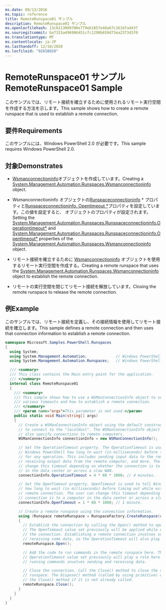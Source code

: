 ```yaml
---
ms.date: 09/13/2016
ms.topic: reference
title: RemoteRunspace01 サンプル
description: RemoteRunspace01 サンプル
ms.openlocfilehash: 13c6213089700e779eb185fe48a67c1616fad437
ms.sourcegitcommit: ba7315a496986451cfc1296b659d73ea2373d3f0
ms.translationtype: MT
ms.contentlocale: ja-JP
ms.lasthandoff: 12/10/2020
ms.locfileid: "92658020"
---
```

# <a name="remoterunspace01-sample"></a><span data-ttu-id="d4809-103">RemoteRunspace01 サンプル</span><span class="sxs-lookup"><span data-stu-id="d4809-103">RemoteRunspace01 Sample</span></span>

<span data-ttu-id="d4809-104">このサンプルでは、リモート接続を確立するために使用されるリモート実行空間を作成する方法を示します。</span><span class="sxs-lookup"><span data-stu-id="d4809-104">This sample shows how to create a remote runspace that is used to establish a remote connection.</span></span>

## <a name="requirements"></a><span data-ttu-id="d4809-105">要件</span><span class="sxs-lookup"><span data-stu-id="d4809-105">Requirements</span></span>

 <span data-ttu-id="d4809-106">このサンプルには、Windows PowerShell 2.0 が必要です。</span><span class="sxs-lookup"><span data-stu-id="d4809-106">This sample requires Windows PowerShell 2.0.</span></span>

## <a name="demonstrates"></a><span data-ttu-id="d4809-107">対象</span><span class="sxs-lookup"><span data-stu-id="d4809-107">Demonstrates</span></span>

- <span data-ttu-id="d4809-108">[Wsmanconnectioninfo](/dotnet/api/System.Management.Automation.Runspaces.WSManConnectionInfo)オブジェクトを作成しています。</span><span class="sxs-lookup"><span data-stu-id="d4809-108">Creating a [System.Management.Automation.Runspaces.Wsmanconnectioninfo](/dotnet/api/System.Management.Automation.Runspaces.WSManConnectionInfo) object.</span></span>

- <span data-ttu-id="d4809-109">Wsmanconnectioninfo オブジェクトの[Runspaceconnectioninfo](/dotnet/api/System.Management.Automation.Runspaces.RunspaceConnectionInfo.OperationTimeout) \* プロパティと[Runspaceconnectioninfo. Opentimeout \*](/dotnet/api/System.Management.Automation.Runspaces.RunspaceConnectionInfo.OpenTimeout)プロパティを設定しています。この値を設定すると、 [](/dotnet/api/System.Management.Automation.Runspaces.WSManConnectionInfo)オブジェクトのプロパティが設定されます。</span><span class="sxs-lookup"><span data-stu-id="d4809-109">Setting the [System.Management.Automation.Runspaces.Runspaceconnectioninfo.Operationtimeout\*](/dotnet/api/System.Management.Automation.Runspaces.RunspaceConnectionInfo.OperationTimeout) and [System.Management.Automation.Runspaces.Runspaceconnectioninfo.Opentimeout\*](/dotnet/api/System.Management.Automation.Runspaces.RunspaceConnectionInfo.OpenTimeout) properties of the [System.Management.Automation.Runspaces.Wsmanconnectioninfo](/dotnet/api/System.Management.Automation.Runspaces.WSManConnectionInfo) object.</span></span>

- <span data-ttu-id="d4809-110">リモート接続を確立するために [Wsmanconnectioninfo](/dotnet/api/System.Management.Automation.Runspaces.WSManConnectionInfo) オブジェクトを使用するリモート実行空間を作成する。</span><span class="sxs-lookup"><span data-stu-id="d4809-110">Creating a remote runspace that uses the [System.Management.Automation.Runspaces.Wsmanconnectioninfo](/dotnet/api/System.Management.Automation.Runspaces.WSManConnectionInfo) object to establish the remote connection.</span></span>

- <span data-ttu-id="d4809-111">リモートの実行空間を閉じてリモート接続を解放しています。</span><span class="sxs-lookup"><span data-stu-id="d4809-111">Closing the remote runspace to release the remote connection.</span></span>

## <a name="example"></a><span data-ttu-id="d4809-112">例</span><span class="sxs-lookup"><span data-stu-id="d4809-112">Example</span></span>

<span data-ttu-id="d4809-113">このサンプルでは、リモート接続を定義し、その接続情報を使用してリモート接続を確立します。</span><span class="sxs-lookup"><span data-stu-id="d4809-113">This sample defines a remote connection and then uses that connection information to establish a remote connection.</span></span>

```csharp
namespace Microsoft.Samples.PowerShell.Runspaces
{
  using System;
  using System.Management.Automation;             // Windows PowerShell namespace.
  using System.Management.Automation.Runspaces;   // Windows PowerShell namespace.

  /// <summary>
  /// This class contains the Main entry point for the application.
  /// </summary>
  internal class RemoteRunspace01
  {
    /// <summary>
    /// This sample shows how to use a WSManConnectionInfo object to set
    /// various timeouts and how to establish a remote connection.
    /// </summary>
    /// <param name="args">This parameter is not used.</param>
    public static void Main(string[] args)
    {
      // Create a WSManConnectionInfo object using the default constructor
      // to connect to the "localHost". The WSManConnectionInfo object can
      // also specify connections to remote computers.
      WSManConnectionInfo connectionInfo = new WSManConnectionInfo();

      // Set the OperationTimeout property. The OperationTimeout is used to tell
      // Windows PowerShell how long to wait (in milliseconds) before timing out
      // for any operation. This includes sending input data to the remote computer,
      // receiving output data from the remote computer, and more. The user can
      // change this timeout depending on whether the connection is to a computer
      // in the data center or across a slow WAN.
      connectionInfo.OperationTimeout = 4 * 60 * 1000; // 4 minutes.

      // Set the OpenTimeout property. OpenTimeout is used to tell Windows PowerShell
      // how long to wait (in milliseconds) before timing out while establishing a
      // remote connection. The user can change this timeout depending on whether the
      // connection is to a computer in the data center or across a slow WAN.
      connectionInfo.OpenTimeout = 1 * 60 * 1000; // 1 minute.

      // Create a remote runspace using the connection information.
      using (Runspace remoteRunspace = RunspaceFactory.CreateRunspace(connectionInfo))
      {
        // Establish the connection by calling the Open() method to open the runspace.
        // The OpenTimeout value set previously will be applied while establishing
        // the connection. Establishing a remote connection involves sending and
        // receiving some data, so the OperationTimeout will also play a role in this process.
        remoteRunspace.Open();

        // Add the code to run commands in the remote runspace here. The
        // OperationTimeout value set previously will play a role here because
        // running commands involves sending and receiving data.

        // Close the connection. Call the Close() method to close the remote
        // runspace. The Dispose() method (called by using primitive) will call
        // the Close() method if it is not already called.
        remoteRunspace.Close();
      }
    }
  }
}
```
